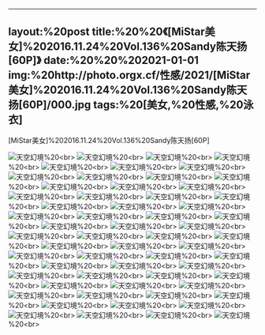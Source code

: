 ﻿---
layout:%20post
title:%20%20《[MiStar美女]%202016.11.24%20Vol.136%20Sandy陈天扬[60P]》
date:%20%20%202021-01-01
img:%20http://photo.orgx.cf/性感/2021/[MiStar美女]%202016.11.24%20Vol.136%20Sandy陈天扬[60P]/000.jpg
tags:%20[美女,%20性感,%20泳衣]
---

[MiStar美女]%202016.11.24%20Vol.136%20Sandy陈天扬[60P]



![天空幻境](http://photo.orgx.cf/性感/2021/[MiStar美女]%202016.11.24%20Vol.136%20Sandy陈天扬[60P]/001.jpg%20''天空幻境'')%20<br>
![天空幻境](http://photo.orgx.cf/性感/2021/[MiStar美女]%202016.11.24%20Vol.136%20Sandy陈天扬[60P]/002.jpg%20''天空幻境'')%20<br>
![天空幻境](http://photo.orgx.cf/性感/2021/[MiStar美女]%202016.11.24%20Vol.136%20Sandy陈天扬[60P]/003.jpg%20''天空幻境'')%20<br>
![天空幻境](http://photo.orgx.cf/性感/2021/[MiStar美女]%202016.11.24%20Vol.136%20Sandy陈天扬[60P]/004.jpg%20''天空幻境'')%20<br>
![天空幻境](http://photo.orgx.cf/性感/2021/[MiStar美女]%202016.11.24%20Vol.136%20Sandy陈天扬[60P]/005.jpg%20''天空幻境'')%20<br>
![天空幻境](http://photo.orgx.cf/性感/2021/[MiStar美女]%202016.11.24%20Vol.136%20Sandy陈天扬[60P]/006.jpg%20''天空幻境'')%20<br>
![天空幻境](http://photo.orgx.cf/性感/2021/[MiStar美女]%202016.11.24%20Vol.136%20Sandy陈天扬[60P]/007.jpg%20''天空幻境'')%20<br>
![天空幻境](http://photo.orgx.cf/性感/2021/[MiStar美女]%202016.11.24%20Vol.136%20Sandy陈天扬[60P]/008.jpg%20''天空幻境'')%20<br>
![天空幻境](http://photo.orgx.cf/性感/2021/[MiStar美女]%202016.11.24%20Vol.136%20Sandy陈天扬[60P]/009.jpg%20''天空幻境'')%20<br>
![天空幻境](http://photo.orgx.cf/性感/2021/[MiStar美女]%202016.11.24%20Vol.136%20Sandy陈天扬[60P]/010.jpg%20''天空幻境'')%20<br>
![天空幻境](http://photo.orgx.cf/性感/2021/[MiStar美女]%202016.11.24%20Vol.136%20Sandy陈天扬[60P]/011.jpg%20''天空幻境'')%20<br>
![天空幻境](http://photo.orgx.cf/性感/2021/[MiStar美女]%202016.11.24%20Vol.136%20Sandy陈天扬[60P]/012.jpg%20''天空幻境'')%20<br>
![天空幻境](http://photo.orgx.cf/性感/2021/[MiStar美女]%202016.11.24%20Vol.136%20Sandy陈天扬[60P]/013.jpg%20''天空幻境'')%20<br>
![天空幻境](http://photo.orgx.cf/性感/2021/[MiStar美女]%202016.11.24%20Vol.136%20Sandy陈天扬[60P]/014.jpg%20''天空幻境'')%20<br>
![天空幻境](http://photo.orgx.cf/性感/2021/[MiStar美女]%202016.11.24%20Vol.136%20Sandy陈天扬[60P]/015.jpg%20''天空幻境'')%20<br>
![天空幻境](http://photo.orgx.cf/性感/2021/[MiStar美女]%202016.11.24%20Vol.136%20Sandy陈天扬[60P]/016.jpg%20''天空幻境'')%20<br>
![天空幻境](http://photo.orgx.cf/性感/2021/[MiStar美女]%202016.11.24%20Vol.136%20Sandy陈天扬[60P]/017.jpg%20''天空幻境'')%20<br>
![天空幻境](http://photo.orgx.cf/性感/2021/[MiStar美女]%202016.11.24%20Vol.136%20Sandy陈天扬[60P]/018.jpg%20''天空幻境'')%20<br>
![天空幻境](http://photo.orgx.cf/性感/2021/[MiStar美女]%202016.11.24%20Vol.136%20Sandy陈天扬[60P]/019.jpg%20''天空幻境'')%20<br>
![天空幻境](http://photo.orgx.cf/性感/2021/[MiStar美女]%202016.11.24%20Vol.136%20Sandy陈天扬[60P]/020.jpg%20''天空幻境'')%20<br>
![天空幻境](http://photo.orgx.cf/性感/2021/[MiStar美女]%202016.11.24%20Vol.136%20Sandy陈天扬[60P]/021.jpg%20''天空幻境'')%20<br>
![天空幻境](http://photo.orgx.cf/性感/2021/[MiStar美女]%202016.11.24%20Vol.136%20Sandy陈天扬[60P]/022.jpg%20''天空幻境'')%20<br>
![天空幻境](http://photo.orgx.cf/性感/2021/[MiStar美女]%202016.11.24%20Vol.136%20Sandy陈天扬[60P]/023.jpg%20''天空幻境'')%20<br>
![天空幻境](http://photo.orgx.cf/性感/2021/[MiStar美女]%202016.11.24%20Vol.136%20Sandy陈天扬[60P]/024.jpg%20''天空幻境'')%20<br>
![天空幻境](http://photo.orgx.cf/性感/2021/[MiStar美女]%202016.11.24%20Vol.136%20Sandy陈天扬[60P]/025.jpg%20''天空幻境'')%20<br>
![天空幻境](http://photo.orgx.cf/性感/2021/[MiStar美女]%202016.11.24%20Vol.136%20Sandy陈天扬[60P]/026.jpg%20''天空幻境'')%20<br>
![天空幻境](http://photo.orgx.cf/性感/2021/[MiStar美女]%202016.11.24%20Vol.136%20Sandy陈天扬[60P]/027.jpg%20''天空幻境'')%20<br>
![天空幻境](http://photo.orgx.cf/性感/2021/[MiStar美女]%202016.11.24%20Vol.136%20Sandy陈天扬[60P]/028.jpg%20''天空幻境'')%20<br>
![天空幻境](http://photo.orgx.cf/性感/2021/[MiStar美女]%202016.11.24%20Vol.136%20Sandy陈天扬[60P]/029.jpg%20''天空幻境'')%20<br>
![天空幻境](http://photo.orgx.cf/性感/2021/[MiStar美女]%202016.11.24%20Vol.136%20Sandy陈天扬[60P]/030.jpg%20''天空幻境'')%20<br>
![天空幻境](http://photo.orgx.cf/性感/2021/[MiStar美女]%202016.11.24%20Vol.136%20Sandy陈天扬[60P]/031.jpg%20''天空幻境'')%20<br>
![天空幻境](http://photo.orgx.cf/性感/2021/[MiStar美女]%202016.11.24%20Vol.136%20Sandy陈天扬[60P]/032.jpg%20''天空幻境'')%20<br>
![天空幻境](http://photo.orgx.cf/性感/2021/[MiStar美女]%202016.11.24%20Vol.136%20Sandy陈天扬[60P]/033.jpg%20''天空幻境'')%20<br>
![天空幻境](http://photo.orgx.cf/性感/2021/[MiStar美女]%202016.11.24%20Vol.136%20Sandy陈天扬[60P]/034.jpg%20''天空幻境'')%20<br>
![天空幻境](http://photo.orgx.cf/性感/2021/[MiStar美女]%202016.11.24%20Vol.136%20Sandy陈天扬[60P]/035.jpg%20''天空幻境'')%20<br>
![天空幻境](http://photo.orgx.cf/性感/2021/[MiStar美女]%202016.11.24%20Vol.136%20Sandy陈天扬[60P]/036.jpg%20''天空幻境'')%20<br>
![天空幻境](http://photo.orgx.cf/性感/2021/[MiStar美女]%202016.11.24%20Vol.136%20Sandy陈天扬[60P]/037.jpg%20''天空幻境'')%20<br>
![天空幻境](http://photo.orgx.cf/性感/2021/[MiStar美女]%202016.11.24%20Vol.136%20Sandy陈天扬[60P]/038.jpg%20''天空幻境'')%20<br>
![天空幻境](http://photo.orgx.cf/性感/2021/[MiStar美女]%202016.11.24%20Vol.136%20Sandy陈天扬[60P]/039.jpg%20''天空幻境'')%20<br>
![天空幻境](http://photo.orgx.cf/性感/2021/[MiStar美女]%202016.11.24%20Vol.136%20Sandy陈天扬[60P]/040.jpg%20''天空幻境'')%20<br>
![天空幻境](http://photo.orgx.cf/性感/2021/[MiStar美女]%202016.11.24%20Vol.136%20Sandy陈天扬[60P]/041.jpg%20''天空幻境'')%20<br>
![天空幻境](http://photo.orgx.cf/性感/2021/[MiStar美女]%202016.11.24%20Vol.136%20Sandy陈天扬[60P]/042.jpg%20''天空幻境'')%20<br>
![天空幻境](http://photo.orgx.cf/性感/2021/[MiStar美女]%202016.11.24%20Vol.136%20Sandy陈天扬[60P]/043.jpg%20''天空幻境'')%20<br>
![天空幻境](http://photo.orgx.cf/性感/2021/[MiStar美女]%202016.11.24%20Vol.136%20Sandy陈天扬[60P]/044.jpg%20''天空幻境'')%20<br>
![天空幻境](http://photo.orgx.cf/性感/2021/[MiStar美女]%202016.11.24%20Vol.136%20Sandy陈天扬[60P]/045.jpg%20''天空幻境'')%20<br>
![天空幻境](http://photo.orgx.cf/性感/2021/[MiStar美女]%202016.11.24%20Vol.136%20Sandy陈天扬[60P]/046.jpg%20''天空幻境'')%20<br>
![天空幻境](http://photo.orgx.cf/性感/2021/[MiStar美女]%202016.11.24%20Vol.136%20Sandy陈天扬[60P]/047.jpg%20''天空幻境'')%20<br>
![天空幻境](http://photo.orgx.cf/性感/2021/[MiStar美女]%202016.11.24%20Vol.136%20Sandy陈天扬[60P]/048.jpg%20''天空幻境'')%20<br>
![天空幻境](http://photo.orgx.cf/性感/2021/[MiStar美女]%202016.11.24%20Vol.136%20Sandy陈天扬[60P]/049.jpg%20''天空幻境'')%20<br>
![天空幻境](http://photo.orgx.cf/性感/2021/[MiStar美女]%202016.11.24%20Vol.136%20Sandy陈天扬[60P]/050.jpg%20''天空幻境'')%20<br>
![天空幻境](http://photo.orgx.cf/性感/2021/[MiStar美女]%202016.11.24%20Vol.136%20Sandy陈天扬[60P]/051.jpg%20''天空幻境'')%20<br>
![天空幻境](http://photo.orgx.cf/性感/2021/[MiStar美女]%202016.11.24%20Vol.136%20Sandy陈天扬[60P]/052.jpg%20''天空幻境'')%20<br>
![天空幻境](http://photo.orgx.cf/性感/2021/[MiStar美女]%202016.11.24%20Vol.136%20Sandy陈天扬[60P]/053.jpg%20''天空幻境'')%20<br>
![天空幻境](http://photo.orgx.cf/性感/2021/[MiStar美女]%202016.11.24%20Vol.136%20Sandy陈天扬[60P]/054.jpg%20''天空幻境'')%20<br>
![天空幻境](http://photo.orgx.cf/性感/2021/[MiStar美女]%202016.11.24%20Vol.136%20Sandy陈天扬[60P]/055.jpg%20''天空幻境'')%20<br>
![天空幻境](http://photo.orgx.cf/性感/2021/[MiStar美女]%202016.11.24%20Vol.136%20Sandy陈天扬[60P]/056.jpg%20''天空幻境'')%20<br>
![天空幻境](http://photo.orgx.cf/性感/2021/[MiStar美女]%202016.11.24%20Vol.136%20Sandy陈天扬[60P]/057.jpg%20''天空幻境'')%20<br>
![天空幻境](http://photo.orgx.cf/性感/2021/[MiStar美女]%202016.11.24%20Vol.136%20Sandy陈天扬[60P]/058.jpg%20''天空幻境'')%20<br>
![天空幻境](http://photo.orgx.cf/性感/2021/[MiStar美女]%202016.11.24%20Vol.136%20Sandy陈天扬[60P]/059.jpg%20''天空幻境'')%20<br>
![天空幻境](http://photo.orgx.cf/性感/2021/[MiStar美女]%202016.11.24%20Vol.136%20Sandy陈天扬[60P]/060.jpg%20''天空幻境'')%20<br>